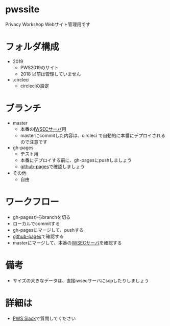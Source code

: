 # pwssite
Privacy Workshop Webサイト管理用です

# フォルダ構成
- 2019
  - PWS2019のサイト
  - 2018 以前は管理していません
- .circleci
  - circleciの設定

# ブランチ
- master
  - 本番の[IWSECサーバ](https://www.iwsec.org/pws/2019/)用
  - masterにcommitした内容は、circleci で自動的に本番にデプロイされるので注意です
- gh-pages
  - テスト用
  - 本番にデプロイする前に、gh-pagesにpushしましょう
  - [github-pages](https://pwscup.github.io/pws2019site)で確認しましょう
- その他
  - 自由

# ワークフロー
  - gh-pagesからbranchを切る
  - ローカルでcommitする
  - gh-pagesにマージして、pushする
  - [github-pages](https://pwscup.github.io/pws2019site)で確認する
  - masterにマージして、本番の[IWSECサーバ](https://www.iwsec.org/pws/2019/)を確認する

# 備考
  - サイズの大きなデータは、直接iwsecサーバにscpしたりしましょう

# 詳細は
- [PWS Slack](https://pwscup.slack.com)で質問してください
